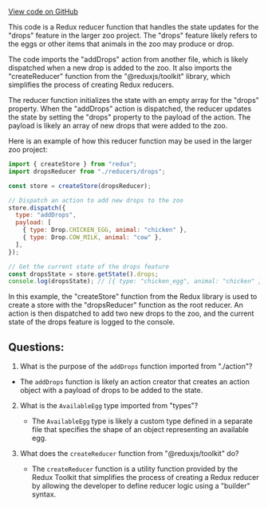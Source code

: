 [View code on GitHub](zoo-labs/zoo/blob/master/core/src/state/drop/reducer.ts)

This code is a Redux reducer function that handles the state updates for the "drops" feature in the larger zoo project. The "drops" feature likely refers to the eggs or other items that animals in the zoo may produce or drop. 

The code imports the "addDrops" action from another file, which is likely dispatched when a new drop is added to the zoo. It also imports the "createReducer" function from the "@reduxjs/toolkit" library, which simplifies the process of creating Redux reducers.

The reducer function initializes the state with an empty array for the "drops" property. When the "addDrops" action is dispatched, the reducer updates the state by setting the "drops" property to the payload of the action. The payload is likely an array of new drops that were added to the zoo.

Here is an example of how this reducer function may be used in the larger zoo project:

```javascript
import { createStore } from "redux";
import dropsReducer from "./reducers/drops";

const store = createStore(dropsReducer);

// Dispatch an action to add new drops to the zoo
store.dispatch({
  type: "addDrops",
  payload: [
    { type: Drop.CHICKEN_EGG, animal: "chicken" },
    { type: Drop.COW_MILK, animal: "cow" },
  ],
});

// Get the current state of the drops feature
const dropsState = store.getState().drops;
console.log(dropsState); // [{ type: "chicken_egg", animal: "chicken" }, { type: "cow_milk", animal: "cow" }]
```

In this example, the "createStore" function from the Redux library is used to create a store with the "dropsReducer" function as the root reducer. An action is then dispatched to add two new drops to the zoo, and the current state of the drops feature is logged to the console.
## Questions: 
 1. What is the purpose of the `addDrops` function imported from "./action"?
   - The `addDrops` function is likely an action creator that creates an action object with a payload of drops to be added to the state.

2. What is the `AvailableEgg` type imported from "types"?
   - The `AvailableEgg` type is likely a custom type defined in a separate file that specifies the shape of an object representing an available egg.

3. What does the `createReducer` function from "@reduxjs/toolkit" do?
   - The `createReducer` function is a utility function provided by the Redux Toolkit that simplifies the process of creating a Redux reducer by allowing the developer to define reducer logic using a "builder" syntax.